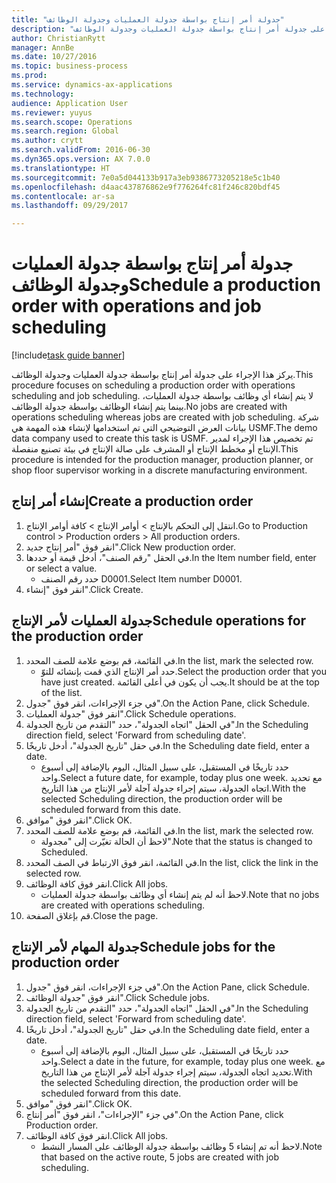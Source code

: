 ```yaml
--- 
title: "جدولة أمر إنتاج بواسطة جدولة العمليات وجدولة الوظائف"
description: "يركز هذا الإجراء على جدولة أمر إنتاج بواسطة جدولة العمليات وجدولة الوظائف."
author: ChristianRytt
manager: AnnBe
ms.date: 10/27/2016
ms.topic: business-process
ms.prod: 
ms.service: dynamics-ax-applications
ms.technology: 
audience: Application User
ms.reviewer: yuyus
ms.search.scope: Operations
ms.search.region: Global
ms.author: crytt
ms.search.validFrom: 2016-06-30
ms.dyn365.ops.version: AX 7.0.0
ms.translationtype: HT
ms.sourcegitcommit: 7e0a5d044133b917a3eb9386773205218e5c1b40
ms.openlocfilehash: d4aac437876862e9f776264fc81f246c820bdf45
ms.contentlocale: ar-sa
ms.lasthandoff: 09/29/2017

---
```

# <a name="schedule-a-production-order-with-operations-and-job-scheduling"></a><span data-ttu-id="c4e62-103">جدولة أمر إنتاج بواسطة جدولة العمليات وجدولة الوظائف</span><span class="sxs-lookup"><span data-stu-id="c4e62-103">Schedule a production order with operations and job scheduling</span></span>

[!include[task guide banner](../../includes/task-guide-banner.md)]

<span data-ttu-id="c4e62-104">يركز هذا الإجراء على جدولة أمر إنتاج بواسطة جدولة العمليات وجدولة الوظائف.</span><span class="sxs-lookup"><span data-stu-id="c4e62-104">This procedure focuses on scheduling a production order with operations scheduling and job scheduling.</span></span> <span data-ttu-id="c4e62-105">لا يتم إنشاء أي وظائف بواسطة جدولة العمليات، بينما يتم إنشاء الوظائف بواسطة جدولة الوظائف.</span><span class="sxs-lookup"><span data-stu-id="c4e62-105">No jobs are created with operations scheduling whereas jobs are created with job scheduling.</span></span> <span data-ttu-id="c4e62-106">شركة بيانات العرض التوضيحي التي تم استخدامها لإنشاء هذه المهمة هي USMF.‬</span><span class="sxs-lookup"><span data-stu-id="c4e62-106">The demo data company used to create this task is USMF.</span></span> <span data-ttu-id="c4e62-107">تم تخصيص هذا الإجراء لمدير الإنتاج أو مخطط الإنتاج أو المشرف على صالة الإنتاج‬ في بيئة تصنيع منفصلة.</span><span class="sxs-lookup"><span data-stu-id="c4e62-107">This procedure is intended for the production manager, production planner, or shop floor supervisor working in a discrete manufacturing environment.</span></span>


## <a name="create-a-production-order"></a><span data-ttu-id="c4e62-108">إنشاء أمر إنتاج</span><span class="sxs-lookup"><span data-stu-id="c4e62-108">Create a production order</span></span>
1. <span data-ttu-id="c4e62-109">انتقل إلى التحكم بالإنتاج‬ > أوامر الإنتاج > كافة أوامر الإنتاج.</span><span class="sxs-lookup"><span data-stu-id="c4e62-109">Go to Production control > Production orders > All production orders.</span></span>
2. <span data-ttu-id="c4e62-110">انقر فوق "أمر إنتاج جديد".</span><span class="sxs-lookup"><span data-stu-id="c4e62-110">Click New production order.</span></span>
3. <span data-ttu-id="c4e62-111">في الحقل "رقم الصنف"، أدخل قيمة أو حددها.</span><span class="sxs-lookup"><span data-stu-id="c4e62-111">In the Item number field, enter or select a value.</span></span>
    * <span data-ttu-id="c4e62-112">حدد رقم الصنف D0001.</span><span class="sxs-lookup"><span data-stu-id="c4e62-112">Select Item number D0001.</span></span>  
4. <span data-ttu-id="c4e62-113">انقر فوق "إنشاء".</span><span class="sxs-lookup"><span data-stu-id="c4e62-113">Click Create.</span></span>

## <a name="schedule-operations-for-the-production-order"></a><span data-ttu-id="c4e62-114">جدولة العمليات لأمر الإنتاج</span><span class="sxs-lookup"><span data-stu-id="c4e62-114">Schedule operations for the production order</span></span>
1. <span data-ttu-id="c4e62-115">في القائمة، قم بوضع علامة للصف المحدد.</span><span class="sxs-lookup"><span data-stu-id="c4e62-115">In the list, mark the selected row.</span></span>
    * <span data-ttu-id="c4e62-116">حدد أمر الإنتاج الذي قمت بإنشائه للتوّ.</span><span class="sxs-lookup"><span data-stu-id="c4e62-116">Select the production order that you have just created.</span></span> <span data-ttu-id="c4e62-117">يجب أن يكون في أعلى القائمة.</span><span class="sxs-lookup"><span data-stu-id="c4e62-117">It should be at the top of the list.</span></span>      
2. <span data-ttu-id="c4e62-118">في جزء الإجراءات، انقر فوق "جدول".</span><span class="sxs-lookup"><span data-stu-id="c4e62-118">On the Action Pane, click Schedule.</span></span>
3. <span data-ttu-id="c4e62-119">انقر فوق "جدولة العمليات".</span><span class="sxs-lookup"><span data-stu-id="c4e62-119">Click Schedule operations.</span></span>
4. <span data-ttu-id="c4e62-120">في الحقل "اتجاه الجدولة"، حدد "التقدم من تاريخ الجدولة‬".</span><span class="sxs-lookup"><span data-stu-id="c4e62-120">In the Scheduling direction field, select 'Forward from scheduling date'.</span></span>
5. <span data-ttu-id="c4e62-121">في حقل "تاريخ الجدولة"، أدخل تاريخًا.</span><span class="sxs-lookup"><span data-stu-id="c4e62-121">In the Scheduling date field, enter a date.</span></span>
    * <span data-ttu-id="c4e62-122">حدد تاريخًا في المستقبل، على سبيل المثال، اليوم بالإضافة إلى أسبوع واحد.</span><span class="sxs-lookup"><span data-stu-id="c4e62-122">Select a future date, for example, today plus one week.</span></span> <span data-ttu-id="c4e62-123">مع تحديد اتجاه الجدولة، سيتم إجراء جدولة آجلة لأمر الإنتاج من هذا التاريخ.</span><span class="sxs-lookup"><span data-stu-id="c4e62-123">With the selected Scheduling direction, the production order will be scheduled forward from this date.</span></span>  
6. <span data-ttu-id="c4e62-124">انقر فوق "موافق".</span><span class="sxs-lookup"><span data-stu-id="c4e62-124">Click OK.</span></span>
7. <span data-ttu-id="c4e62-125">في القائمة، قم بوضع علامة للصف المحدد.</span><span class="sxs-lookup"><span data-stu-id="c4e62-125">In the list, mark the selected row.</span></span>
    * <span data-ttu-id="c4e62-126">لاحظ أن الحالة تغيّرت إلى "مجدولة".</span><span class="sxs-lookup"><span data-stu-id="c4e62-126">Note that the status is changed to Scheduled.</span></span>  
8. <span data-ttu-id="c4e62-127">في القائمة، انقر فوق الارتباط في الصف المحدد.</span><span class="sxs-lookup"><span data-stu-id="c4e62-127">In the list, click the link in the selected row.</span></span>
9. <span data-ttu-id="c4e62-128">انقر فوق كافة الوظائف.</span><span class="sxs-lookup"><span data-stu-id="c4e62-128">Click All jobs.</span></span>
    * <span data-ttu-id="c4e62-129">لاحظ أنه لم يتم إنشاء أي وظائف بواسطة جدولة العمليات.</span><span class="sxs-lookup"><span data-stu-id="c4e62-129">Note that no jobs are created with operations scheduling.</span></span>  
10. <span data-ttu-id="c4e62-130">قم بإغلاق الصفحة.</span><span class="sxs-lookup"><span data-stu-id="c4e62-130">Close the page.</span></span>

## <a name="schedule-jobs-for-the-production-order"></a><span data-ttu-id="c4e62-131">جدولة المهام لأمر الإنتاج</span><span class="sxs-lookup"><span data-stu-id="c4e62-131">Schedule jobs for the production order</span></span>
1. <span data-ttu-id="c4e62-132">في جزء الإجراءات، انقر فوق "جدول".</span><span class="sxs-lookup"><span data-stu-id="c4e62-132">On the Action Pane, click Schedule.</span></span>
2. <span data-ttu-id="c4e62-133">انقر فوق "جدولة الوظائف".</span><span class="sxs-lookup"><span data-stu-id="c4e62-133">Click Schedule jobs.</span></span>
3. <span data-ttu-id="c4e62-134">في الحقل "اتجاه الجدولة"، حدد "التقدم من تاريخ الجدولة‬".</span><span class="sxs-lookup"><span data-stu-id="c4e62-134">In the Scheduling direction field, select 'Forward from scheduling date'.</span></span>
4. <span data-ttu-id="c4e62-135">في حقل "تاريخ الجدولة"، أدخل تاريخًا.</span><span class="sxs-lookup"><span data-stu-id="c4e62-135">In the Scheduling date field, enter a date.</span></span>
    * <span data-ttu-id="c4e62-136">حدد تاريخًا في المستقبل، على سبيل المثال، اليوم بالإضافة إلى أسبوع واحد.</span><span class="sxs-lookup"><span data-stu-id="c4e62-136">Select a date in the future, for example, today plus one week.</span></span> <span data-ttu-id="c4e62-137">مع تحديد اتجاه الجدولة، سيتم إجراء جدولة آجلة لأمر الإنتاج من هذا التاريخ.</span><span class="sxs-lookup"><span data-stu-id="c4e62-137">With the selected Scheduling direction, the production order will be scheduled forward from this date.</span></span>  
5. <span data-ttu-id="c4e62-138">انقر فوق "موافق".</span><span class="sxs-lookup"><span data-stu-id="c4e62-138">Click OK.</span></span>
6. <span data-ttu-id="c4e62-139">في جزء "الإجراءات"، انقر فوق "أمر إنتاج".</span><span class="sxs-lookup"><span data-stu-id="c4e62-139">On the Action Pane, click Production order.</span></span>
7. <span data-ttu-id="c4e62-140">انقر فوق كافة الوظائف.</span><span class="sxs-lookup"><span data-stu-id="c4e62-140">Click All jobs.</span></span>
    * <span data-ttu-id="c4e62-141">لاحظ أنه تم إنشاء 5 وظائف بواسطة جدولة الوظائف على المسار النشط.</span><span class="sxs-lookup"><span data-stu-id="c4e62-141">Note that based on the active route, 5 jobs are created with job scheduling.</span></span>  


